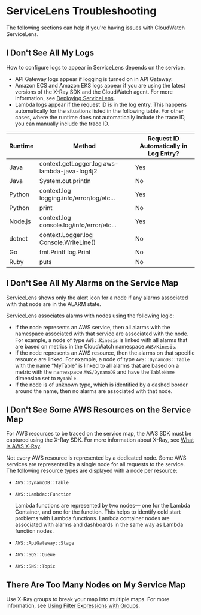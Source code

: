 # ServiceLens Troubleshooting<a name="servicelens_troubleshooting"></a>

The following sections can help if you're having issues with CloudWatch ServiceLens\.

## I Don't See All My Logs<a name="servicelens_troubleshooting_Nologs"></a>

How to configure logs to appear in ServiceLens depends on the service\.
+ API Gateway logs appear if logging is turned on in API Gateway\.
+ Amazon ECS and Amazon EKS logs appear if you are using the latest versions of the X\-Ray SDK and the CloudWatch agent\. For more information, see [Deploying ServiceLens](deploy_servicelens.md)\.
+ Lambda logs appear if the request ID is in the log entry\. This happens automatically for the situations listed in the following table\. For other cases, where the runtime does not automatically include the trace ID, you can manually include the trace ID\.


| Runtime | Method | Request ID Automatically in Log Entry? | 
| --- | --- | --- | 
|  Java  |  context\.getLogger\.log aws\-lambda\-java\-log4j2  |  Yes  | 
|  Java  |  System\.out\.println  |  No  | 
|  Python  |  context\.log logging\.info/error/log/etc\.\.\.  |  Yes  | 
|  Python  |  print  |  No  | 
|  Node\.js  |  context\.log console\.log/info/error/etc\.\.\.  |  Yes  | 
|  dotnet  |  context\.Logger\.log Console\.WriteLine\(\)  |  No  | 
|  Go  |  fmt\.Printf log\.Print  |  No  | 
|  Ruby  |  puts  |  No  | 

## I Don't See All My Alarms on the Service Map<a name="servicelens_troubleshooting_NoAlarms"></a>

ServiceLens shows only the alert icon for a node if any alarms associated with that node are in the ALARM state\.

ServiceLens associates alarms with nodes using the following logic:
+ If the node represents an AWS service, then all alarms with the namespace associated with that service are associated with the node\. For example, a node of type `AWS::Kinesis` is linked with all alarms that are based on metrics in the CloudWatch namespace `AWS/Kinesis`\.
+ If the node represents an AWS resource, then the alarms on that specific resource are linked\. For example, a node of type `AWS::DynamoDB::Table` with the name “MyTable” is linked to all alarms that are based on a metric with the namespace `AWS/DynamoDB` and have the `TableName` dimension set to `MyTable`\.
+ If the node is of unknown type, which is identified by a dashed border around the name, then no alarms are associated with that node\.

## I Don't See Some AWS Resources on the Service Map<a name="servicelens_troubleshooting_MissingResources"></a>

For AWS resources to be traced on the service map, the AWS SDK must be captured using the X\-Ray SDK\. For more information about X\-Ray, see [What Is AWS X\-Ray](https://docs.aws.amazon.com/xray/latest/devguide/aws-xray.html)\.

Not every AWS resource is represented by a dedicated node\. Some AWS services are represented by a single node for all requests to the service\. The following resource types are displayed with a node per resource: 
+ `AWS::DynamoDB::Table`
+ `AWS::Lambda::Function`

  Lambda functions are represented by two nodes— one for the Lambda Container, and one for the function\. This helps to identify cold start problems with Lambda functions\. Lambda container nodes are associated with alarms and dashboards in the same way as Lambda function nodes\.
+ `AWS::ApiGateway::Stage`
+ `AWS::SQS::Queue`
+ `AWS::SNS::Topic`

## There Are Too Many Nodes on My Service Map<a name="servicelens_troubleshooting_MapTooBig"></a>

Use X\-Ray groups to break your map into multiple maps\. For more information, see [ Using Filter Expressions with Groups](https://docs.aws.amazon.com/xray/latest/devguide/xray-console-filters.html#groups)\.